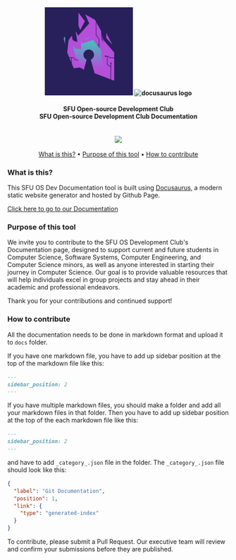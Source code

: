 <h4 align="center">
    <br> <img src="static/img/logo.png" alt="osdev logo">
    <img src="static/img/docusaurus.png" alt="docusaurus logo"></a> 
</h4>

<h4 align="center">SFU Open-source Development Club
    <br>SFU Open-source Development Club Documentation</h4>
    <div align="center">
    <br>
        <a href=".">
          <img src="https://github.com/sfuosdev/Docs/actions/workflows/deploy.yml/badge.svg"/>
        </a>
    </div>
</h4>

<p align="center">
    <a href="#what-is-this">What is this?</a> •
    <a href="#purpose-of-this-tool">Purpose of this tool</a> •
    <a href="#how-to-contribute">How to contribute</a>
</p>

### What is this?

This SFU OS Dev Documentation tool is built using [Docusaurus](https://docusaurus.io/), a modern static website generator and hosted by Github Page.

[Click here to go to our Documentation](https://sfuosdev.github.io/Docs/)

### Purpose of this tool

We invite you to contribute to the SFU OS Development Club's Documentation page, designed to support current and future students in Computer Science, Software Systems, Computer Engineering, and Computer Science minors, as well as anyone interested in starting their journey in Computer Science. Our goal is to provide valuable resources that will help individuals excel in group projects and stay ahead in their academic and professional endeavors.

Thank you for your contributions and continued support!

### How to contribute

All the documentation needs to be done in markdown format and upload it to <code>docs</code> folder. 

If you have one markdown file, you have to add up sidebar position at the top of the markdown file like this:

```markdown
---
sidebar_position: 2
---
```

If you have multiple markdown files, you should make a folder and add all your markdown files in that folder. Then you have to add up sidebar position at the top of the each markdown file like this:

```markdown
---
sidebar_position: 2
---
```

and have to add `_category_.json` file in the folder. The `_category_.json` file should look like this:

```json title="_category_.json"
{
  "label": "Git Documentation",
  "position": 1,
  "link": {
    "type": "generated-index"
  }
}
```

To contribute, please submit a Pull Request. Our executive team will review and confirm your submissions before they are published.